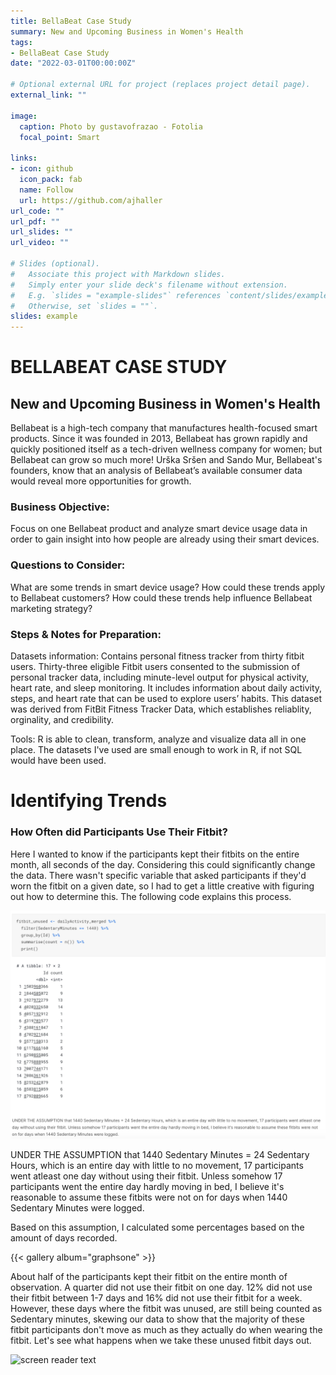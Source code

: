 ```yaml
---
title: BellaBeat Case Study
summary: New and Upcoming Business in Women's Health
tags:
- BellaBeat Case Study
date: "2022-03-01T00:00:00Z"

# Optional external URL for project (replaces project detail page).
external_link: ""

image:
  caption: Photo by gustavofrazao - Fotolia
  focal_point: Smart

links:
- icon: github
  icon_pack: fab
  name: Follow
  url: https://github.com/ajhaller
url_code: ""
url_pdf: ""
url_slides: ""
url_video: ""

# Slides (optional).
#   Associate this project with Markdown slides.
#   Simply enter your slide deck's filename without extension.
#   E.g. `slides = "example-slides"` references `content/slides/example-slides.md`.
#   Otherwise, set `slides = ""`.
slides: example
---
```


# BELLABEAT CASE STUDY

## New and Upcoming Business in Women's Health
Bellabeat is a high-tech company that manufactures health-focused smart products. Since it was founded in 2013, Bellabeat has grown rapidly and quickly positioned itself as a tech-driven wellness company for women; but Bellabeat can grow so much more! Urška Sršen and Sando Mur, Bellabeat's founders, know that an analysis of Bellabeat’s available consumer data would reveal more opportunities for growth.

### Business Objective:
Focus on one Bellabeat product and analyze smart device usage data in order to gain insight into how people are already using their smart devices.

### Questions to Consider:
What are some trends in smart device usage?
How could these trends apply to Bellabeat customers?
How could these trends help influence Bellabeat marketing strategy?

### Steps & Notes for Preparation:
Datasets information: Contains personal fitness tracker from thirty fitbit users. Thirty-three eligible Fitbit users consented to the submission of personal tracker data, including minute-level output for physical activity, heart rate, and sleep monitoring. It includes information about daily activity, steps, and heart rate that can be used to explore users’ habits. This dataset was derived from FitBit Fitness Tracker Data, which establishes reliablity, orginality, and credibility.

Tools: R is able to clean, transform, analyze and visualize data all in one place. The datasets I've used are small enough to work in R, if not SQL would have been used.

# Identifying Trends
### How Often did Participants Use Their Fitbit?

Here I wanted to know if the participants kept their fitbits on the entire month, all seconds of the day. Considering this could significantly change the data. There wasn't specific variable that asked participants if they'd worn the fitbit on a given date, so I had to get a little creative with figuring out how to determine this. The following code explains this process.

![screen reader text](trends.jpg "")

UNDER THE ASSUMPTION that 1440 Sedentary Minutes = 24 Sedentary Hours, which is an entire day with little to no movement, 17 participants went atleast one day without using their fitbit. Unless somehow 17 participants went the entire day hardly moving in bed, I believe it's reasonable to assume these fitbits were not on for days when 1440 Sedentary Minutes were logged.

Based on this assumption, I calculated some percentages based on the amount of days recorded.

{{< gallery album="graphsone" >}}

About half of the participants kept their fitbit on the entire month of observation. A quarter did not use their fitbit on one day. 12% did not use their fitbit between 1-7 days and 16% did not use their fitbit for a week. However, these days where the fitbit was unused, are still being counted as Sedentary minutes, skewing our data to show that the majority of these fitbit participants don't move as much as they actually do when wearing the fitbit. Let's see what happens when we take these unused fitbit days out.

![screen reader text](Intensity.jpg "")
